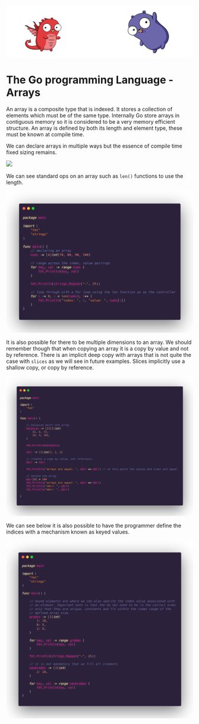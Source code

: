 ![](/assets/gologo.png)

# The Go programming Language - Arrays

An array is a composite type that is indexed. It stores a collection of elements which must be of the same type. Internally Go store arrays in contiguous memory so it is considered to be a very memory efficient structure. An array is defined by both its length and element type, these must be known at compile time.

We can declare arrays in multiple ways but the essence of compile time fixed sizing remains.

![](/assets/core/05/05-501-array-basics.png)

We can see standard ops on an array such as `len()` functions to use the length.

![](/assets/core/05/05-502-array-ops.png)

It is also possible for there to be multiple dimensions to an array. We should remember though that when copying an array it is a copy by value and not by reference. There is an implicit deep copy with arrays that is not quite the case with `slices` as we will see in future examples. Slices implicitly use a shallow copy, or copy by reference.

![](/assets/core/05/05-503-array-dims.png)

We can see below it is also possible to have the programmer define the indices with a mechanism known as keyed values.

![](/assets/core/05/05-504-keyval.png)
